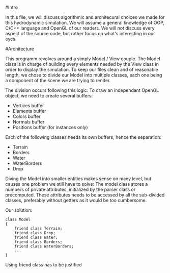 #Intro

In this file, we will discuss algorithmic and architecural choices we made for this hydrodynamic simulation.
We will assume a general knowledge of OOP, C/C++ language and OpenGL of our readers.
We will not discuss every aspect of the source code, but rather focus on what's interesting in our eyes.

#Architecture

This programm revolves around a simply Model / View couple.
The Model class is in charge of building every elements needed by the View class in order to display the simulation.
To keep our files clean and of reasonable length, we chose to divide our Model into multiple classes, each one
being a component of the scene we are trying to render.

The division occurs following this logic:
To draw an independant OpenGL object, we need to create several buffers:
- Vertices buffer
- Elements buffer
- Colors buffer
- Normals buffer
- Positions buffer (for instances only)

Each of the following classes needs its own buffers, hence the separation: 

- Terrain
- Borders
- Water
- WaterBorders
- Drop

Diving the Model into smaller entities makes sense on many level, but causes one problem we still have to solve:
The model class stores a numbers of private attributes, initialized by the parser class or precomputed.
These attributes needs to be accessed by all the sub-divided classes, preferably without getters as it would be
too cumbersome.

Our solution:

```
class Model
{
	friend class Terrain;
	friend class Drop;
	friend class Water;
	friend class Borders;
	friend class WaterBorders;
	...
}
```

Using friend class has to be justified

